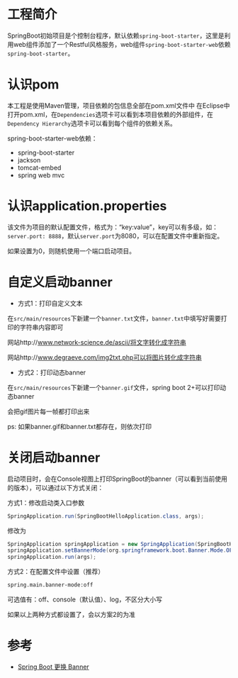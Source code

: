 # 工程简介
SpringBoot初始项目是个控制台程序，默认依赖`spring-boot-starter`，这里是利用web组件添加了一个Restful风格服务，web组件`spring-boot-starter-web`依赖`spring-boot-starter`。

# 认识pom
本工程是使用Maven管理，项目依赖的包信息全部在pom.xml文件中
在Eclipse中打开pom.xml，在`Dependencies`选项卡可以看到本项目依赖的外部组件，在`Dependency Hierarchy`选项卡可以看到每个组件的依赖关系。

spring-boot-starter-web依赖：
* spring-boot-starter
* jackson
* tomcat-embed
* spring web mvc

# 认识application.properties
该文件为项目的默认配置文件，格式为：“key:value”，key可以有多级，如：`server.port: 8888`，默认`server.port`为8080，可以在配置文件中重新指定。

如果设置为0，则随机使用一个端口启动项目。

# 自定义启动banner

* 方式1：打印自定义文本
 
 在`src/main/resources`下新建一个`banner.txt`文件，`banner.txt`中填写好需要打印的字符串内容即可

网站http://www.network-science.de/ascii/将文字转化成字符串

网站http://www.degraeve.com/img2txt.php可以将图片转化成字符串
 
* 方式2：打印动态banner

在`src/main/resources`下新建一个`banner.gif`文件，spring boot 2+可以打印动态banner

会把gif图片每一帧都打印出来

ps:
如果banner.gif和banner.txt都存在，则依次打印

# 关闭启动banner
启动项目时，会在Console视图上打印SpringBoot的banner（可以看到当前使用的版本），可以通过以下方式关闭：

方式1：修改启动类入口参数

```java
SpringApplication.run(SpringBootHelloApplication.class, args);
```

修改为

```java
SpringApplication springApplication = new SpringApplication(SpringBootHelloApplication.class);
springApplication.setBannerMode(org.springframework.boot.Banner.Mode.OFF);
springApplication.run(args);
```

方式2：在配置文件中设置（推荐）

```xml
spring.main.banner-mode:off
```
可选值有：off、console（默认值）、log，不区分大小写

如果以上两种方式都设置了，会以方案2的为准

# 参考
* [Spring Boot 更换 Banner](http://www.ityouknow.com/springboot/2018/03/03/spring-boot-banner.html)